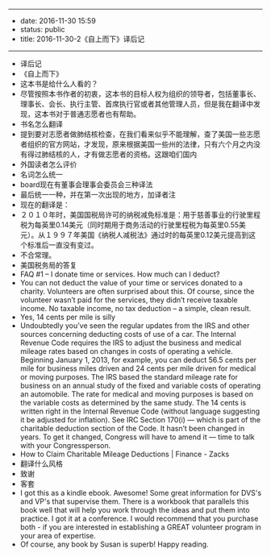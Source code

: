 - --
- date: 2016-11-30 15:59
- status: public
- title: 2016-11-30-2《自上而下》译后记
- --
- 译后记
- 《自上而下》
- 这本书是给什么人看的？
- 尽管按照本书作者的初衷，这本书的目标人权为组织的领导者，包括董事长、理事长、会长、执行主管、首席执行官或者其他管理人员，但是我在翻译中发现，这本书对于普通志愿者也有帮助。
- 书名怎么翻译
- 提到要对志愿者做肺结核检查，在我们看来似乎不能理解，查了美国一些志愿者组织的官方网站，才发现，原来根据美国一些州的法律，只有六个月之内没有得过肺结核的人，才有做志愿者的资格。这跟咱们国内
- 外国读者怎么评价
- 名词怎么统一
- board现在有董事会理事会委员会三种译法
- 最后统一一种，并在第一次出现的地方，加译者注
- 现在的翻译是：
- ２０１０年时，美国国税局许可的纳税减免标准是：用于慈善事业的行驶里程税为每英里0.14美元（同时期用于商务活动的行驶里程税为每英里0.55美元）。从１９９７年美国《纳税人减税法》通过时的每英里0.12美元提高到这个标准后一直没有变过。
- 不合常理。
- 美国税务局的答复
- FAQ #1 – I donate time or services. How much can I deduct?
- You can not deduct the value of your time or services donated to a charity. Volunteers are often surprised about this. Of course, since the volunteer wasn’t paid for the services, they didn’t receive taxable income. No taxable income, no tax deduction – a simple, clean result.
- Yes, 14 cents per mile is silly
- Undoubtedly you’ve seen the regular updates from the IRS and other sources concerning deducting costs of use of a car. The Internal Revenue Code requires the IRS to adjust the business and medical mileage rates based on changes in costs of operating a vehicle. Beginning January 1, 2013, for example, you can deduct 56.5 cents per mile for business miles driven and 24 cents per mile driven for medical or moving purposes. The IRS based the standard mileage rate for business on an annual study of the fixed and variable costs of operating an automobile. The rate for medical and moving purposes is based on the variable costs as determined by the same study. The 14 cents is written right in the Internal Revenue Code (without language suggesting it be adjusted for inflation). See IRC Section 170(i) — which is part of the charitable deduction section of the Code. It hasn’t been changed in years. To get it changed, Congress will have to amend it — time to talk with your Congressperson.
- How to Claim Charitable Mileage Deductions | Finance - Zacks
- 翻译什么风格
- 致谢
- 客套
- I got this as a kindle ebook. Awesome! Some great information for DVS's and VP's that supervise them. There is a workbook that parallels this book well that will help you work through the ideas and put them into practice. I got it at a conference. I would recommend that you purchase both - if you are interested in establishing a GREAT volunteer program in your area of expertise.
- Of course, any book by Susan is superb! Happy reading.
